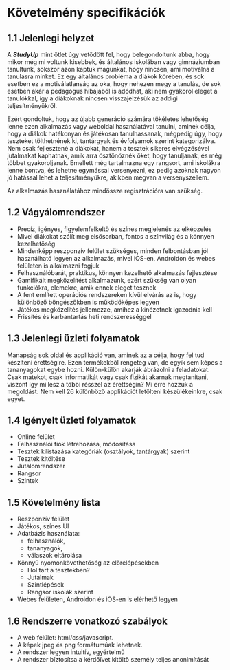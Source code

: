 # Követelmény specifikációk

## 1.1 Jelenlegi helyzet

A ***StudyUp*** mint ötlet úgy vetődött fel, hogy belegondoltunk abba, hogy mikor még mi voltunk kisebbek, és általános iskolában vagy gimnáziumban tanultunk,
sokszor azon kaptuk magunkat, hogy nincsen, ami motiválna a tanulásra minket. Ez egy általános probléma a diákok körében, és sok esetben ez a motiválatlanság az oka, hogy nehezen megy a tanulás, de sok esetben akár a pedagógus hibájából is adódhat, aki nem gyakorol eleget a tanulókkal, így a diákoknak nincsen visszajelzésük az addigi teljesítményükről.

Ezért gondoltuk, hogy az újabb generáció számára tökéletes lehetőség lenne ezen alkalmazás vagy weboldal használatával tanulni, aminek célja, hogy a diákok hatékonyan és játékosan tanulhassanak, mégpedig úgy, hogy teszteket tölthetnének ki, tantárgyak és évfolyamok szerint kategorizálva.
Nem csak fejlesztené a diákokat, hanem a tesztek sikeres elvégzésével jutalmakat kaphatnak, amik arra ösztönöznék őket, hogy tanuljanak, és még többet gyakoroljanak.
Emellett még tartalmazna egy rangsort, ami iskolákra lenne bontva, és lehetne egymással versenyezni, ez pedig azoknak nagyon jó hatással lehet a teljesítményükre, akikben megvan a versenyszellem.

Az alkalmazás használatához mindössze regisztrációra van szükség.

## 1.2 Vágyálomrendszer

+ Precíz, igényes, figyelemfelkeltő és színes megjelenés az elképzelés
+ Mivel diákokat szólít meg elsősorban, fontos a színvilág és a könnyen kezelhetőség
+ Mindenképp reszponzív felület szükséges, minden felbontásban jól használható legyen az alkalmazás, mivel iOS-en, Androidon és webes felületen is alkalmazni fogjuk
+ Felhasználóbarát, praktikus, könnyen kezelhető alkalmazás fejlesztése
+ Gamifikált megközelítést alkalmazunk, ezért szükség van olyan funkciókra, elemekre, amik ennek eleget tesznek
+ A fent említett operációs rendszereken kívül elvárás az is, hogy különböző böngészőkben is működőképes legyen
+ Játékos megközelítés jellemezze, amihez a kinézetnek igazodnia kell
+ Frissítés és karbantartás heti rendszerességgel

## 1.3 Jelenlegi üzleti folyamatok

Manapság sok oldal és applikáció van, aminek az a célja, hogy fel tud készíteni érettségire. Ezen termékekből rengeteg van, de egyik sem képes a tananyagokat egybe hozni. Külön-külön akarják ábrázolni a feladatokat. Csak matekot, csak informatikát vagy csak fizikát akarnak megtanítani, viszont így mi lesz a többi résszel az érettségin? 
Mi erre hozzuk a megoldást. Nem kell 26 különböző applikációt letölteni készülékeinkre, csak egyet.

## 1.4 Igényelt üzleti folyamatok

- Online felület
- Felhasználói fiók létrehozása, módosítása
- Tesztek kilistázása kategóriák (osztályok, tantárgyak) szerint
- Tesztek kitöltése
- Jutalomrendszer
- Rangsor
- Szintek

## 1.5 Követelmény lista

- Reszponzív felület
- Játékos, színes UI
- Adatbázis használata:
  - felhasználók,
  - tananyagok,
  - válaszok eltárolása
- Könnyű nyomonkövethetőség az előrelépésekben
  - Hol tart a tesztekben?
  - Jutalmak
  - Szintlépések
  - Rangsor iskolák szerint
- Webes felületen, Androidon és iOS-en is elérhető legyen

## 1.6 Rendszerre vonatkozó szabályok

- A web felület: html/css/javascript. 
- A képek jpeg és png formátumúak lehetnek. 
- A rendszer legyen intuitív, egyértelmű
- A rendszer bíztosítsa a kérdőívet kitöltő személy teljes anonimítását
